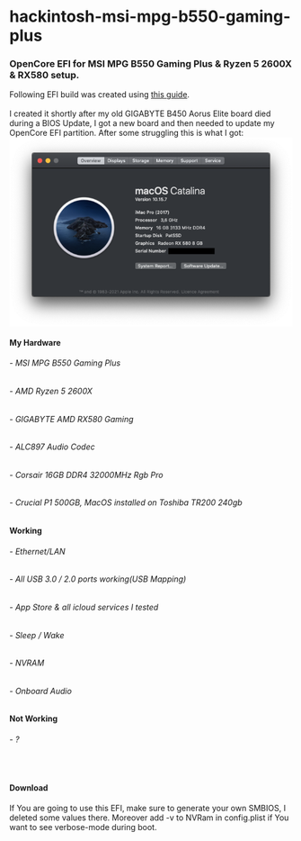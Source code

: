 # hackintosh-msi-mpg-b550-gaming-plus
 <h3>OpenCore EFI for MSI MPG B550 Gaming Plus & Ryzen 5 2600X & RX580 setup.</h3>
 Following EFI build was created using <a href="https://dortania.github.io/OpenCore-Install-Guide/AMD/zen.html#starting-point">this guide</a>.
<br/><br/>
I created it shortly after my old GIGABYTE B450 Aorus Elite board died during a BIOS Update, I got a new board and then needed to update my OpenCore EFI partition. After some struggling this is what I got:
<img src="https://raw.githubusercontent.com/Patss2/hackintosh-msi-mpg-b550-gaming-plus/main/Screenshot.png" alt="Catalina" align="middle"> 
<h4>My Hardware</h4>
<h6>- MSI MPG B550 Gaming Plus</h6>
<h6>- AMD Ryzen 5 2600X</h6>
<h6>- GIGABYTE AMD RX580 Gaming</h6>
<h6>- ALC897 Audio Codec</h6>
<h6>- Corsair 16GB DDR4 32000MHz Rgb Pro</h6>
<h6>- Crucial P1 500GB, MacOS installed on Toshiba TR200 240gb</h6>
 
<h4>Working </h4>
<h6>- Ethernet/LAN</h6>
<h6>- All USB 3.0 / 2.0 ports working(USB Mapping)</h6>
<h6>- App Store & all icloud services I tested</h6>
<h6>- Sleep / Wake</h6>
<h6>- NVRAM</h6>
<h6>- Onboard Audio</h6>

<h4>Not Working</h4>
<h6>- ?</h6>
<br/>

<h4>Download</h4>
If You are going to use this EFI, make sure to generate your own SMBIOS, I deleted some values there. Moreover add -v to NVRam in config.plist if You want to see verbose-mode during boot. 
